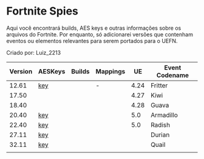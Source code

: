 # Fortnite Spies
Aqui você encontrará builds, AES keys e outras informações sobre os arquivos do Fortnite.
Por enquanto, só adicionarei versões que contenham eventos ou elementos relevantes para serem portados para o UEFN.

Criado por: Luiz_2213

| Version | AESKeys | Builds | Mappings |  UE  | Event Codename |
|---------|---------|--------|----------|------|----------------|
|12.61|[key](https://github.com/luiz-2213/Versions/blob/main/Arquivos%20/12.61%20/AESKeys_12.61.md)| | - |4.24|Fritter|
|17.50| | | |4.27|Kiwi|
|18.40| | | |4.28|Guava|
|20.40|[key](https://github.com/luiz-2213/Versions/blob/main/Arquivos%20/20.40%20/AESKeys_20.40.md)| | |5.0|Armadillo|
|22.40|[key](https://github.com/luiz-2213/Versions/blob/main/Arquivos%20/22.40%20/AESKeys_22.40.md)| | |5.0|Radish|
|27.11|[key](https://github.com/luiz-2213/Versions/blob/main/Arquivos%20/27.11/AESKeys_27.11.md)| | | | Durian|
|32.11|[key](https://github.com/luiz-2213/Versions/blob/main/Arquivos%20/32.11%20/AESKeys_32.11.md)| | | | Quail |
| | | | |  | |
